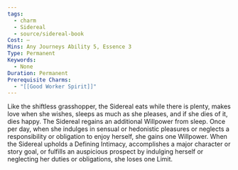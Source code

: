 ```yaml
---
tags:
  - charm
  - Sidereal
  - source/sidereal-book
Cost: —
Mins: Any Journeys Ability 5, Essence 3
Type: Permanent
Keywords:
  - None
Duration: Permanent
Prerequisite Charms:
  - "[[Good Worker Spirit]]"
---
```

Like the shiftless grasshopper, the Sidereal eats while there is plenty, makes love when she wishes, sleeps as much as she pleases, and if she dies of it, dies happy. The Sidereal regains an additional Willpower from sleep. Once per day, when she indulges in sensual or hedonistic pleasures or neglects a responsibility or obligation to enjoy herself, she gains one Willpower. When the Sidereal upholds a Defining Intimacy, accomplishes a major character or story goal, or fulfills an auspicious prospect by indulging herself or neglecting her duties or obligations, she loses one Limit.